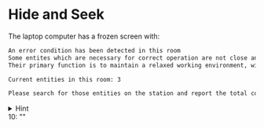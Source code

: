 # Hide and Seek

The laptop computer has a frozen screen with:

```markdown
An error condition has been detected in this room
Some entites which are necessary for correct operation are not close and their existance must be confirmed manually.
Their primary function is to maintain a relaxed working environment, without them the efficency will drop soon!

Current entities in this room: 3

Please search for those entities on the station and report the total count of them.
```

<details><summary>Hint</summary>
All entities can be found at the current state.
</details>

<div class="key">
10: ""
</div>
